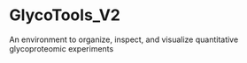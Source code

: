 # GlycoTools_V2
 An environment to organize, inspect, and visualize quantitative glycoproteomic experiments
